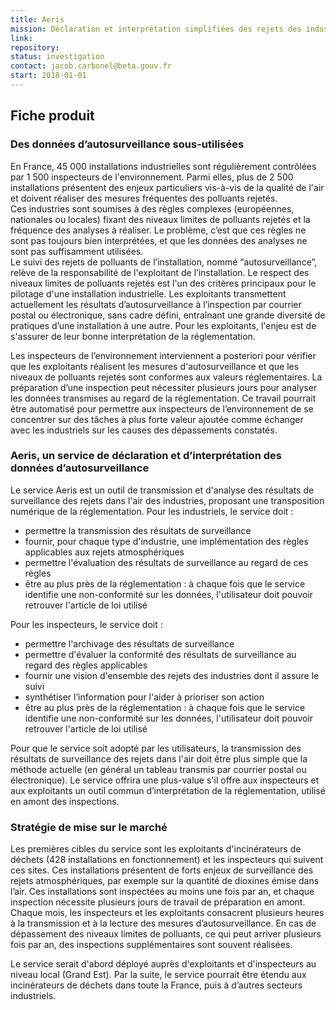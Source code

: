 ```yaml
---
title: Aeris 
mission: Déclaration et interprétation simplifiées des rejets des industries dans l’air 
link:
repository:
status: investigation 
contact: jacob.carbonel@beta.gouv.fr
start: 2018-01-01
---
```


## Fiche produit

### Des données d’autosurveillance sous-utilisées

En France, 45 000 installations industrielles sont régulièrement contrôlées par 1 500 inspecteurs de l'environnement.
Parmi elles, plus de 2 500 installations présentent des enjeux particuliers vis-à-vis de la qualité de l'air et doivent réaliser des mesures fréquentes des polluants rejetés.  
Ces industries sont soumises à des règles complexes (européennes, nationales ou locales) fixant des niveaux limites de polluants rejetés et la fréquence des analyses à réaliser. 
Le problème, c’est que ces règles ne sont pas toujours bien interprétées, et que les données des analyses ne sont pas suffisamment utilisées.  
Le suivi des rejets de polluants de l’installation, nommé “autosurveillance”, relève de la responsabilité de l'exploitant de l’installation.
Le respect des niveaux limites de polluants rejetés est l'un des critères principaux pour le pilotage d'une installation industrielle.
Les exploitants transmettent actuellement les résultats d’autosurveillance à l’inspection par courrier postal ou électronique, sans cadre défini, entraînant une grande diversité de pratiques d’une installation à une autre. 
Pour les exploitants, l'enjeu est de s'assurer de leur bonne interprétation de la réglementation.  

Les inspecteurs de l’environnement interviennent a posteriori pour vérifier que les exploitants réalisent les mesures d'autosurveillance et que les niveaux de polluants rejetés sont conformes aux valeurs réglementaires.
La préparation d’une inspection peut nécessiter plusieurs jours pour analyser les données transmises au regard de la réglementation.
Ce travail pourrait être automatisé pour permettre aux inspecteurs de l’environnement de se concentrer sur des tâches à plus forte valeur ajoutée comme échanger avec les industriels sur les causes des dépassements constatés.  

### Aeris, un service de déclaration et d’interprétation des données d’autosurveillance

Le service Aeris est un outil de transmission et d'analyse des résultats de surveillance des rejets dans l'air des industries, proposant une transposition numérique de la réglementation.
Pour les industriels, le service doit :
* permettre la transmission des résultats de surveillance
* fournir, pour chaque type d'industrie, une implémentation des règles applicables aux rejets atmosphériques
* permettre l'évaluation des résultats de surveillance au regard de ces règles
* être au plus près de la réglementation : à chaque fois que le service identifie une non-conformité sur les données, l'utilisateur doit pouvoir retrouver l'article de loi utilisé  

Pour les inspecteurs, le service doit :
* permettre l'archivage des résultats de surveillance
* permettre d'évaluer la conformité des résultats de surveillance au regard des règles applicables
* fournir une vision d'ensemble des rejets des industries dont il assure le suivi
* synthétiser l’information pour l'aider à prioriser son action
* être au plus près de la réglementation : à chaque fois que le service identifie une non-conformité sur les données, l'utilisateur doit pouvoir retrouver l'article de loi utilisé  

Pour que le service soit adopté par les utilisateurs, la transmission des résultats de surveillance des rejets dans l'air doit être plus simple que la méthode actuelle (en général un tableau transmis par courrier postal ou électronique).
Le service offrira une plus-value s'il offre aux inspecteurs et aux exploitants un outil commun d’interprétation de la réglementation, utilisé en amont des inspections.  

### Stratégie de mise sur le marché  
Les premières cibles du service sont les exploitants d'incinérateurs de déchets (428 installations en fonctionnement) et les inspecteurs qui suivent ces sites.
Ces installations présentent de forts enjeux de surveillance des rejets atmosphériques, par exemple sur la quantité de dioxines émise dans l’air.
Ces installations sont inspectées au moins une fois par an, et chaque inspection nécessite plusieurs jours de travail de préparation en amont.
Chaque mois, les inspecteurs et les exploitants consacrent plusieurs heures à la transmission et à la lecture des mesures d’autosurveillance.
En cas de dépassement des niveaux limites de polluants, ce qui peut arriver plusieurs fois par an, des inspections supplémentaires sont souvent réalisées.  

Le service serait d'abord déployé auprès d'exploitants et d'inspecteurs au niveau local (Grand Est). Par la suite, le service pourrait être étendu aux incinérateurs de déchets dans toute la France, puis à d’autres secteurs industriels.
